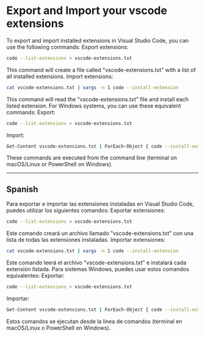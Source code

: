 # Export and Import your vscode extensions
To export and import installed extensions in Visual Studio Code, you can use the following commands:
Export extensions:

```bash
code --list-extensions > vscode-extensions.txt
```

This command will create a file called "vscode-extensions.txt" with a list of all installed extensions.
Import extensions:

```bash
cat vscode-extensions.txt | xargs -n 1 code --install-extension
```

This command will read the "vscode-extensions.txt" file and install each listed extension.
For Windows systems, you can use these equivalent commands:
Export:

```bash
code --list-extensions > vscode-extensions.txt
```

Import:

```bash
Get-Content vscode-extensions.txt | ForEach-Object { code --install-extension $_ }
```

These commands are executed from the command line (terminal on macOS/Linux or PowerShell on Windows).

-----

## Spanish

Para exportar e importar las extensiones instaladas en Visual Studio Code, puedes utilizar los siguientes comandos:
Exportar extensiones:

```bash
code --list-extensions > vscode-extensions.txt
```


Este comando creará un archivo llamado "vscode-extensions.txt" con una lista de todas las extensiones instaladas.
Importar extensiones:

```bash
cat vscode-extensions.txt | xargs -n 1 code --install-extension
```

Este comando leerá el archivo "vscode-extensions.txt" e instalará cada extensión listada.
Para sistemas Windows, puedes usar estos comandos equivalentes:
Exportar:

```bash
code --list-extensions > vscode-extensions.txt
```
Importar:

```bash
Get-Content vscode-extensions.txt | ForEach-Object { code --install-extension $_ }
```

Estos comandos se ejecutan desde la línea de comandos (terminal en macOS/Linux o PowerShell en Windows).